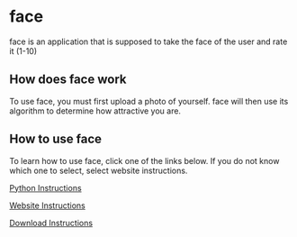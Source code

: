 # face
face is an application that is supposed to take the face of the user and rate it (1-10)

## How does face work
To use face, you must first upload a photo of yourself.  face will then use its algorithm to determine how attractive you are. 

## How to use face
To learn how to use face, click one of the links below. If you do not know which one to select, select website instructions.

[Python Instructions](https://github.com/yass4k/face/blob/main/python%20instructions.md)

[Website Instructions](https://github.com/yass4k/face/blob/main/website%20instructions.md)

[Download Instructions](https://github.com/yass4k/face/blob/main/download%20instructions.md)
